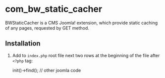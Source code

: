 com_bw_static_cacher
====================

BWStaticCacher is a CMS Joomla! extension, which provide static caching of any pages, requested by GET method.

Installation
------------

1) Add to ```index.php``` root file next two rows at the beginning of the file after ```<?php``` tag:

    <?php
    require_once __DIR__ .'/components/com_bw_static_cacher/BwStaticCacher.php';
    BwStaticCacher::getInstance()->init()->find();
    // other joomla code
